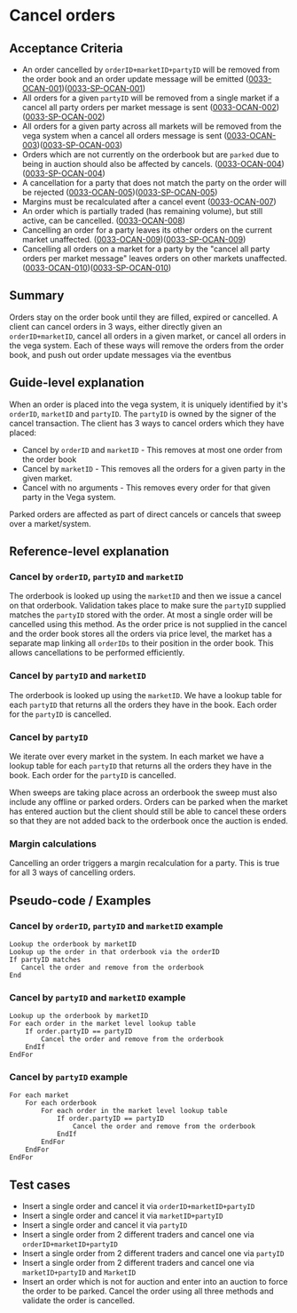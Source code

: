 # Cancel orders

## Acceptance Criteria

- An order cancelled by `orderID+marketID+partyID` will be removed from the order book and an order update message will be emitted (<a name="0033-OCAN-001" href="#0033-OCAN-001">0033-OCAN-001</a>)(<a name="0033-SP-OCAN-001" href="#0033-SP-OCAN-001">0033-SP-OCAN-001</a>)
- All orders for a given `partyID` will be removed from a single market if a cancel all party orders per market message is sent (<a name="0033-OCAN-002" href="#0033-OCAN-002">0033-OCAN-002</a>)(<a name="0033-SP-OCAN-002" href="#0033-SP-OCAN-002">0033-SP-OCAN-002</a>)
- All orders for a given party across all markets will be removed from the vega system when a cancel all orders message is sent (<a name="0033-OCAN-003" href="#0033-OCAN-003">0033-OCAN-003</a>)(<a name="0033-SP-OCAN-003" href="#0033-SP-OCAN-003">0033-SP-OCAN-003</a>)
- Orders which are not currently on the orderbook but are `parked` due to being in auction should also be affected by cancels. (<a name="0033-OCAN-004" href="#0033-OCAN-004">0033-OCAN-004</a>)(<a name="0033-SP-OCAN-004" href="#0033-SP-OCAN-004">0033-SP-OCAN-004</a>)
- A cancellation for a party that does not match the party on the order will be rejected (<a name="0033-OCAN-005" href="#0033-OCAN-005">0033-OCAN-005</a>)(<a name="0033-SP-OCAN-005" href="#0033-SP-OCAN-005">0033-SP-OCAN-005</a>)
- Margins must be recalculated after a cancel event (<a name="0033-OCAN-007" href="#0033-OCAN-007">0033-OCAN-007</a>)
- An order which is partially traded (has remaining volume), but still active, can be cancelled. (<a name="0033-OCAN-008" href="#0033-OCAN-008">0033-OCAN-008</a>)
- Cancelling an order for a party leaves its other orders on the current market unaffected. (<a name="0033-OCAN-009" href="#0033-OCAN-009">0033-OCAN-009</a>)(<a name="0033-SP-OCAN-009" href="#0033-SP-OCAN-009">0033-SP-OCAN-009</a>)
- Cancelling all orders on a market for a party by the "cancel all party orders per market message" leaves orders on other markets unaffected. (<a name="0033-OCAN-010" href="#0033-OCAN-010">0033-OCAN-010</a>)(<a name="0033-SP-OCAN-010" href="#0033-SP-OCAN-010">0033-SP-OCAN-010</a>)

## Summary

Orders stay on the order book until they are filled, expired or cancelled. A client can cancel orders in 3 ways, either directly given an `orderID+marketID`, cancel all orders in a given market, or cancel all orders in the vega system. Each of these ways will remove the orders from the order book, and push out order update messages via the eventbus

## Guide-level explanation

When an order is placed into the vega system, it is uniquely identified by it's `orderID`, `marketID` and `partyID`. The `partyID` is owned by the signer of the cancel transaction. The client has 3 ways to cancel orders which they have placed:

- Cancel by `orderID` and `marketID` - This removes at most one order from the order book
- Cancel by `marketID` - This removes all the orders for a given party in the given market.
- Cancel with no arguments - This removes every order for that given party in the Vega system.

Parked orders are affected as part of direct cancels or cancels that sweep over a market/system.

## Reference-level explanation

### Cancel by `orderID`, `partyID` and `marketID`

The orderbook is looked up using the `marketID` and then we issue a cancel on that orderbook. Validation takes place to make sure the `partyID` supplied matches the `partyID` stored with the order. At most a single order will be cancelled using this method. As the order price is not supplied in the cancel and the order book stores all the orders via price level, the market has a separate map linking all `orderIDs` to their position in the order book. This allows cancellations to be performed efficiently.

### Cancel by `partyID` and `marketID`

The orderbook is looked up using the `marketID`. We have a lookup table for each `partyID` that returns all the orders they have in the book. Each order for the `partyID` is cancelled.

### Cancel by `partyID`

We iterate over every market in the system. In each market we have a lookup table for each `partyID` that returns all the orders they have in the book. Each order for the `partyID` is cancelled.

When sweeps are taking place across an orderbook the sweep must also include any offline or parked orders. Orders can be parked when the market has entered auction but the client should still be able to cancel these orders so that they are not added back to the orderbook once the auction is ended.

### Margin calculations

Cancelling an order triggers a margin recalculation for a party. This is true for all 3 ways of cancelling orders.

## Pseudo-code / Examples

### Cancel by `orderID`, `partyID` and `marketID` example

    Lookup the orderbook by marketID
    Lookup up the order in that orderbook via the orderID
    If partyID matches
       Cancel the order and remove from the orderbook
    End

### Cancel by `partyID` and `marketID` example

    Lookup up the orderbook by marketID
    For each order in the market level lookup table
        If order.partyID == partyID
            Cancel the order and remove from the orderbook
        EndIf
    EndFor

### Cancel by `partyID` example

    For each market
        For each orderbook
            For each order in the market level lookup table
                If order.partyID == partyID
                    Cancel the order and remove from the orderbook
                EndIf
            EndFor
        EndFor
    EndFor

## Test cases

- Insert a single order and cancel it via `orderID+marketID+partyID`
- Insert a single order and cancel it via `marketID+partyID`
- Insert a single order and cancel it via `partyID`
- Insert a single order from 2 different traders and cancel one via `orderID+marketID+partyID`
- Insert a single order from 2 different traders and cancel one via `partyID`
- Insert a single order from 2 different traders and cancel one via `marketID+partyID` and `MarketID`
- Insert an order which is not for auction and enter into an auction to force the order to be parked. Cancel the order using all three methods and validate the order is cancelled.

